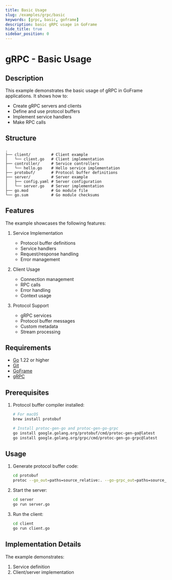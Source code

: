 ```yaml
---
title: Basic Usage
slug: /examples/grpc/basic
keywords: [grpc, basic, goframe]
description: basic gRPC usage in GoFrame
hide_title: true
sidebar_position: 0
---
```


# gRPC - Basic Usage

## Description

This example demonstrates the basic usage of gRPC in GoFrame applications. It shows how to:
- Create gRPC servers and clients
- Define and use protocol buffers
- Implement service handlers
- Make RPC calls

## Structure

```
.
├── client/         # Client example
│   └── client.go   # Client implementation
├── controller/     # Service controllers
│   └── hello.go    # Hello service implementation
├── protobuf/       # Protocol buffer definitions
├── server/         # Server example
│   ├── config.yaml # Server configuration
│   └── server.go   # Server implementation
├── go.mod          # Go module file
└── go.sum          # Go module checksums
```

## Features

The example showcases the following features:
1. Service Implementation
   - Protocol buffer definitions
   - Service handlers
   - Request/response handling
   - Error management

2. Client Usage
   - Connection management
   - RPC calls
   - Error handling
   - Context usage

3. Protocol Support
   - gRPC services
   - Protocol buffer messages
   - Custom metadata
   - Stream processing

## Requirements

- [Go](https://golang.org/dl/) 1.22 or higher
- [Git](https://git-scm.com/downloads)
- [GoFrame](https://goframe.org)
- [gRPC](https://grpc.io/docs/languages/go/quickstart/)

## Prerequisites

1. Protocol buffer compiler installed:
   ```bash
   # For macOS
   brew install protobuf
   
   # Install protoc-gen-go and protoc-gen-go-grpc
   go install google.golang.org/protobuf/cmd/protoc-gen-go@latest
   go install google.golang.org/grpc/cmd/protoc-gen-go-grpc@latest
   ```

## Usage

1. Generate protocol buffer code:
   ```bash
   cd protobuf
   protoc --go_out=paths=source_relative:. --go-grpc_out=paths=source_relative:. *.proto
   ```

2. Start the server:
   ```bash
   cd server
   go run server.go
   ```

3. Run the client:
   ```bash
   cd client
   go run client.go
   ```

## Implementation Details

The example demonstrates:
1. Service definition
2. Client/server implementation
